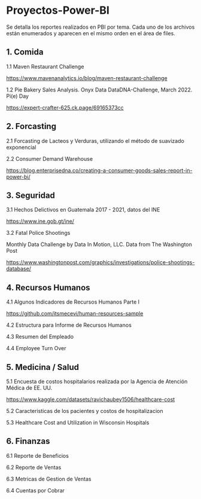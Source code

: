 # Proyectos-Power-BI

Se detalla los reportes realizados en PBI por tema. Cada uno de los archivos están enumerados y aparecen en el mismo orden en el área de files.

## 1. Comida

1.1 Maven Restaurant Challenge

   https://www.mavenanalytics.io/blog/maven-restaurant-challenge

1.2 Pie Bakery Sales Analysis. Onyx Data DataDNA-Challenge, March 2022. Pi(e) Day

   https://expert-crafter-625.ck.page/69165373cc

## 2. Forcasting

2.1 Forcasting de Lacteos y Verduras, utilizando el método de suavizado exponencial

2.2 Consumer Demand Warehouse

   https://blog.enterprisedna.co/creating-a-consumer-goods-sales-report-in-power-bi/

   
## 3. Seguridad

3.1 Hechos Delictivos en Guatemala 2017 - 2021, datos del INE

   https://www.ine.gob.gt/ine/
    
     
3.2 Fatal Police Shootings

Monthly Data Challenge by Data In Motion, LLC. Data from The Washington Post
   
   https://www.washingtonpost.com/graphics/investigations/police-shootings-database/
  

## 4. Recursos Humanos

4.1 Algunos Indicadores de Recursos Humanos Parte I

https://github.com/itsmecevi/human-resources-sample

4.2 Estructura para Informe de Recursos Humanos

4.3 Resumen del Empleado

4.4 Employee Turn Over


## 5. Medicina / Salud

5.1 Encuesta de costos hospitalarios realizada por la Agencia de Atención Médica de EE. UU.

https://www.kaggle.com/datasets/ravichaubey1506/healthcare-cost

5.2 Caracteristicas de los pacientes y costos de hospitalizacion

5.3 Healthcare Cost and Utilization in Wisconsin Hospitals

## 6. Finanzas

6.1 Reporte de Beneficios

6.2 Reporte de Ventas 

6.3 Metricas de Gestion de Ventas

6.4 Cuentas por Cobrar

